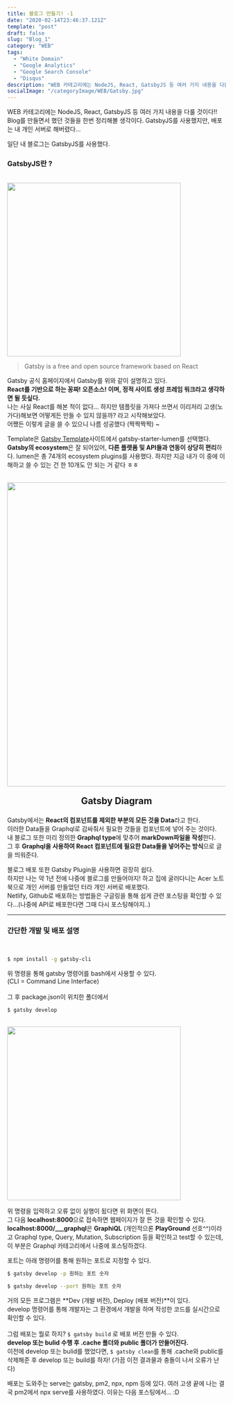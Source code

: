```yaml
---
title: 블로그 만들기! -1
date: "2020-02-14T23:46:37.121Z"
template: "post"
draft: false
slug: "Blog_1"
category: "WEB"
tags:
  - "White Domain"
  - "Google Analytics"
  - "Google Search Console"
  - "Disqus"
description: "WEB 카테고리에는 NodeJS, React, GatsbyJS 등 여러 가지 내용을 다룰 것이다!! Blog를 만들면서 했던 것들을 한번 정리해볼 생각이다. GatsbyJS를 사용했지만, 배포는 내 개인 서버로 해버렸다..."
socialImage: "/categoryImage/WEB/Gatsby.jpg"
---
```


WEB 카테고리에는 NodeJS, React, GatsbyJS 등 여러 가지 내용을 다룰 것이다!!<br/>
Blog를 만들면서 했던 것들을 한번 정리해볼 생각이다. GatsbyJS를 사용했지만, 배포는 내 개인 서버로 해버렸다...

일단 내 블로그는 GatsbyJS를 사용했다.

### GatsbyJS란 ?
<br/><img src="/categoryImage/WEB/Gatsby.jpg" width="400px">
> Gatsby is a free and open source framework based on React<br/>

Gatsby 공식 홈페이지에서 Gatsby를 위와 같이 설명하고 있다.<br/>
**React를 기반으로 하는 꽁짜! 오픈소스! 이며, 정적 사이트 생성 프레임 워크라고 생각하면 될 듯싶다.**<br/>
나는 사실 React를 해본 적이 없다... 하지만 템플릿을 가져다 쓰면서 이리저리 고생(노가다)해보면 어떻게든 만들 수 있지 않을까? 라고 시작해보았다.<br/>
어쨌든 이렇게 글을 쓸 수 있으니 나름 성공했다 (짝짝짝짝) ~<br/>

Template은 [Gatsby Template](https://www.gatsbyjs.org/starters/?v=2)사이트에서 gatsby-starter-lumen를 선택했다.<br/>
**Gatsby의 ecosystem**은 잘 되어있어, **다른 플랫폼 및 API들과 연동이 상당히 편리**하다. lumen은 총 74개의 ecosystem plugins를 사용했다. 하지만 지금 내가 이 중에 이해하고 쓸 수 있는 건 한 10개도 안 되는 거 같다 ㅎㅎ

<br/><img src="/categoryImage/WEB/Gatsby_diagram.png" width="700px">
<p style="font-size:1.5em; font-weight: bold; text-align: center;">Gatsby Diagram</p>

Gatsby에서는 **React의 컴포넌트를 제외한 부분의 모든 것을 Data**라고 한다.<br/>
이러한 Data들을 Graphql로 감싸줘서 필요한 것들을 컴포넌트에 넣어 주는 것이다.<br/>
내 블로그 또한 미리 정의한 **Graphql type**에 맞추어 **markDown파일을 작성**한다.<br/>
그 후 **Graphql을 사용하여 React 컴포넌트에 필요한 Data들을 넣어주는 방식**으로 글을 띄워준다.<br/>

블로그 배포 또한 Gatsby Plugin을 사용하면 굉장히 쉽다.<br/>
하지만 나는 약 1년 전에 나중에 블로그를 만들어야지! 하고 집에 굴러다니는 Acer 노트북으로 개인 서버를 만들었던 터라 개인 서버로 배포했다.<br/>
Netlify, Github로 배포하는 방법들은 구글링을 통해 쉽게 관련 포스팅을 확인할 수 있다...(나중에 API로 배포한다면 그때 다시 포스팅해야지..)

---
### 간단한 개발 및 배포 설명
<br/>

```bash
$ npm install -g gatsby-cli
```
위 명령을 통해 gatsby 명령어를 bash에서 사용할 수 있다.<br/>
(CLI = Command Line Interface)<br/><br/>
그 후 package.json이 위치한 폴더에서

```bash
$ gatsby develop
```

<br/><img src="/categoryImage/WEB/cli_picture.png" width="400px">

위 명령을 입력하고 오류 없이 실행이 됬다면 위 화면이 뜬다.<br/>
그 다음 **localhost:8000**으로 접속하면 웹페이지가 잘 뜬 것을 확인할 수 있다.<br/>
**localhost:8000/___graphql**은 **GraphiQL** (개인적으론 **PlayGround** 선호^^)이라고 Graphql type, Query, Mutation, Subscription 등을 확인하고 test할 수 있는데, 이 부분은 Graphql 카테고리에서 나중에 포스팅하겠다.<br/>

포트는 아래 명령어를 통해 원하는 포트로 지정할 수 있다.

```bash
$ gatsby develop -p 원하는 포트 숫자
```
```bash
$ gatsby develop --port 원하는 포트 숫자
```

거의 모든 프로그램은 **Dev (개발 버전), Deploy (배포 버전)**이 있다.<br/>
develop 명령어를 통해 개발자는 그 환경에서 개발을 하며 작성한 코드를 실시간으로 확인할 수 있다.<br/><br/>
그럼 배포는 뭘로 하지? `$ gatsby build` 로 배포 버전 만들 수 있다.<br/>
**develop 또는 bulid 수행 후 .cache 폴더와 public 폴더가 만들어진다.**<br/>
이전에 develop 또는 bulid를 했었다면, `$ gatsby clean`를 통해
.cache와 public를 삭제해준 후 develop 또는 build를 하자! (가끔 이전 결과물과 충돌이 나서 오류가 난다)<br/>

배포는 도와주는 serve는 gatsby, pm2, npx, npm 등에 있다. 여러 고생 끝에 나는 결국 pm2에서 npx serve를 사용하였다. 이유는 다음 포스팅에서... :D

